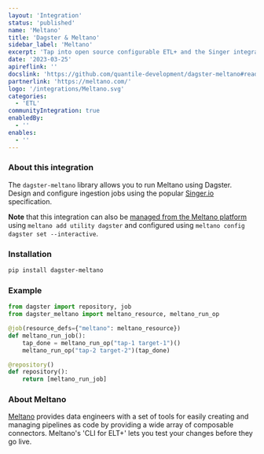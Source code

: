 ```yaml
---
layout: 'Integration'
status: 'published'
name: 'Meltano'
title: 'Dagster & Meltano'
sidebar_label: 'Meltano'
excerpt: 'Tap into open source configurable ETL+ and the Singer integration library.'
date: '2023-03-25'
apireflink: ''
docslink: 'https://github.com/quantile-development/dagster-meltano#readme'
partnerlink: 'https://meltano.com/'
logo: '/integrations/Meltano.svg'
categories:
  - 'ETL'
communityIntegration: true
enabledBy:
  - ''
enables:
  - ''
---
```


### About this integration

The `dagster-meltano` library allows you to run Meltano using Dagster. Design and configure ingestion jobs using the popular [Singer.io](https://singer.io) specification.

**Note** that this integration can also be [managed from the Meltano platform](https://hub.meltano.com/utilities/dagster/) using `meltano add utility dagster` and configured using `meltano config dagster set --interactive`.

### Installation

```bash
pip install dagster-meltano
```

### Example

```python
from dagster import repository, job
from dagster_meltano import meltano_resource, meltano_run_op

@job(resource_defs={"meltano": meltano_resource})
def meltano_run_job():
    tap_done = meltano_run_op("tap-1 target-1")()
    meltano_run_op("tap-2 target-2")(tap_done)

@repository()
def repository():
    return [meltano_run_job]
```

### About Meltano

[Meltano](https://meltano.com/) provides data engineers with a set of tools for easily creating and managing pipelines as code by providing a wide array of composable connectors. Meltano's 'CLI for ELT+' lets you test your changes before they go live.
